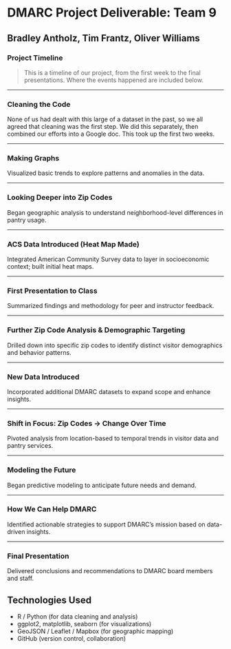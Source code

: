# DMARC Project Deliverable: Team 9

## Bradley Antholz, Tim Frantz, Oliver Williams

### Project Timeline

> This is a timeline of our project, from the first week to the final presentations. Where the events happened are included below. 
 
---

### Cleaning the Code  
None of us had dealt with this large of a dataset in the past, so we all agreed that cleaning was the first step. We did this separately,
then combined our efforts into a Google doc. This took up the first two weeks. 
<!-- Add notes here -->

---

### Making Graphs  
Visualized basic trends to explore patterns and anomalies in the data.

<!-- Add notes here -->

---

### Looking Deeper into Zip Codes  
Began geographic analysis to understand neighborhood-level differences in pantry usage.

<!-- Add notes here -->

---

### ACS Data Introduced (Heat Map Made)  
Integrated American Community Survey data to layer in socioeconomic context; built initial heat maps.

<!-- Add notes here -->

---

### First Presentation to Class  
Summarized findings and methodology for peer and instructor feedback.

<!-- Add notes here -->

---

### Further Zip Code Analysis & Demographic Targeting  
Drilled down into specific zip codes to identify distinct visitor demographics and behavior patterns.

<!-- Add notes here -->

---

### New Data Introduced  
Incorporated additional DMARC datasets to expand scope and enhance insights.

<!-- Add notes here -->

---

### Shift in Focus: Zip Codes → Change Over Time  
Pivoted analysis from location-based to temporal trends in visitor data and pantry services.

<!-- Add notes here -->

---

### Modeling the Future  
Began predictive modeling to anticipate future needs and demand.

<!-- Add notes here -->

---

### How We Can Help DMARC  
Identified actionable strategies to support DMARC’s mission based on data-driven insights.

<!-- Add notes here -->

---

### Final Presentation  
Delivered conclusions and recommendations to DMARC board members and staff.

<!-- Add notes here -->

## Technologies Used

- R / Python (for data cleaning and analysis)
- ggplot2, matplotlib, seaborn (for visualizations)
- GeoJSON / Leaflet / Mapbox (for geographic mapping)
- GitHub (version control, collaboration)
